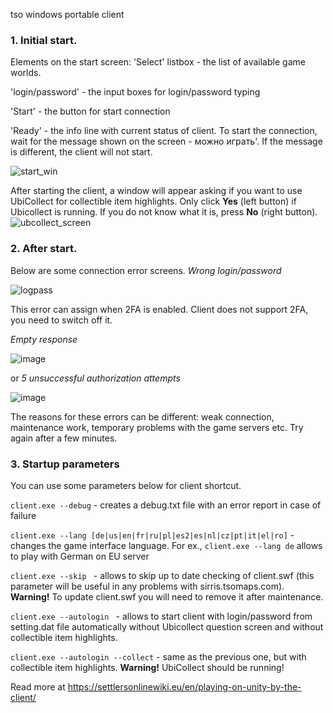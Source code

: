 tso windows portable client

### 1. Initial start.
Elements on the start screen: 
'Select' listbox - the list of available game worlds.

'login/password' - the input boxes for login/password typing

'Start' - the button for start connection

'Ready' - the info line with current status of client. To start the connection, wait for the message shown on the screen - можно играть'. If the message is different, the client will not start.

![start_win](https://user-images.githubusercontent.com/76757249/177488543-8ba0fb9e-eaaf-491c-9bdf-a5a3a5de53f2.png)

After starting the client, a window will appear asking if you want to use UbiCollect for collectible item highlights. Only click **Yes** (left button) if Ubicollect is running. If you do not know what it is, press **No** (right button).  
![ubcollect_screen](https://user-images.githubusercontent.com/76757249/177491934-e89a5901-5a01-4e93-bd73-10c5a03e0010.png)


### 2. After start.
Below are some connection error screens.
_Wrong login/password_

![logpass](https://user-images.githubusercontent.com/76757249/177497246-8e4c0589-eb2a-48d5-b7cb-bb20d61c087a.png)

This error can assign when 2FA is enabled.  Client does not support 2FA, you need to switch off it.

_Empty response_ 

![image](https://user-images.githubusercontent.com/76757249/177489927-4445f5d5-e57c-49ef-88a6-97a83df91794.png)

or 
_5 unsuccessful authorization attempts_

![image](https://user-images.githubusercontent.com/76757249/177493405-af398920-a1b1-4f15-95ca-56ca9d5197b0.png)

The reasons for these errors can be different: weak connection, maintenance work, temporary problems with the game servers etc. Try again after a few minutes.

### 3. Startup parameters 
You can use some parameters below for client shortcut. 

`client.exe --debug` - creates a debug.txt file with an error report in case of failure 

`client.exe --lang [de|us|en|fr|ru|pl|es2|es|nl|cz|pt|it|el|ro]` - changes the game interface language. 
For ex.,  `client.exe --lang de` allows to play with German on EU server

`client.exe --skip ` - allows to skip up to date checking of client.swf (this parameter will be useful in any problems with sirris.tsomaps.com). **Warning!** To update client.swf you will need to remove it after maintenance.

`client.exe --autologin ` - allows to start client with login/password from setting.dat file automatically without Ubicollect question screen and without collectible item highlights. 

`client.exe --autologin --collect` - same as the previous one, but with collectible item highlights. **Warning!**  UbiCollect should be running!

Read more at https://settlersonlinewiki.eu/en/playing-on-unity-by-the-client/


 